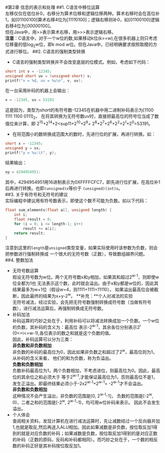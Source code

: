 #第2章 信息的表示和处理
##1. C语言中移位运算  
左移仅仅在低位补0，右移分为算术位移和逻辑位移两种。算术右移时会在高位补1，如[01100100]算术右移4位为[*1111*0100]；逻辑右移则补0，如[01100100]逻辑右移4位为[*0000*0100]。  
但在Java中，用>>表示算术右移，用>>>表示逻辑右移。  
**注意**：C语言中，对于一个w位的数,如果移动k位(k>=w),在很多机器上则只考虑位移量的低log<sub>2</sub>w位，即k mod w位。但在Java中，已经明确要求按照取模的方式进行移位。
##2. C语言的强制类型转换  
* C语言的强制类型转换并不会改变底层的位模式。例如，考虑如下代码： 

```c
short int v = -12345;
unsigned short uv = (unsigned short) v;
printf("v = %d, uv = %u\n", v, uv);
```
在一台采用补码的机器上会输出：
```c
v = -12345, uv = 53191
```
这是因为，类型为short的有符号数-12345在机器中用二进制补码表示为[1100 1111 1100 0111]<sub>2</sub>，
在将其转换为无符号数uv时，直接把最高位的符号位当成了数值位来计算，即
2<sup>15</sup>+2<sup>14</sup>+2<sup11</sup>+2<sup>10</sup>+2<sup>9</sup>+
2<sup>8</sup>+2<sup>7</sup>+2<sup>6</sup>+2<sup>2</sup>+2<sup>1</sup>+2<sup>0</sup>=53191。
* 在将范围小的数转换成范围大的数时，先进行位的扩展，再进行转换。如：

```c
short x = -12345;
unsigned y = sx;
printf("y = %u:\t", y);
```

结果输出：

```c
uy = 4294954951:
```
其中，4294954951用16进制表示为0XFFFFCFC7，即先进行位扩展，在高位补1后再进行转换。也即``(unsigned)x``等价于
``(unsigned)(int)x``。  
##3. 关于有符号和无符号的建议  
实际编程中建议用有符号数表示，即使这个数不可能为负数。如以下代码：  

```c
float sum_elements(float a[], unsigned length) {
    int i;
    float result = 0;
    for (i = 0; i <= length-1; i++)
        result += a[i];
    return result;
}
```  
注意到这里的`length`是`unsigned`类型变量，如果实际使用时该参数为负数，则会把参数进行强制转换成
一个很大的无符号数（正数），导致数组越界问题。  
##4. 整数加法
* 无符号数运算  
假设无符号数为w位。两个无符号数x和y相加，如果其和超过2<sup>w-1</sup>，则即使w位全都为1也
无法表示这个数，此时就会溢出。由于x和y都是w位的，因此其结果最多为w+1位（假设w=4，则1111+1111=11110）。
如果溢出最高位会被截断，因此最终的结果为x+y-2<sup>w</sup>。
**补充：**个人对减法的实验  
无符号减法，经过实验，会先把无符号数强制转换成符号数（当做有符号数），进行减法运算后，再强制转换成无符号数。
* 补码加法  
补码运算的巧妙之处在于，利用补码可以将减法转换成加一个负数。一个w位的负数，其补码的含义为：最高位
表示-2<sup>w-1</sup>，其余各位分别表示2<sup>i</sup> (0<=i<=w-1),各位表示的数之和就是这个负数的值。  
因此，补码运算可以分为三类：  
**非负数和非负数相加**  
非负数的补码的最高位为0，因此如果非负数之和超过了2<sup>w</sup>，最高位则为1，从补码的含义来看，
他们的和为负数，称为负溢出。  
**负数和负数相加**  
负数补码最高位为1，两个负数相加，不考虑进位，则最高位为0。因此，最高位的其余位之和必须大于
等于2<sup>w-1</sup>,才能保证最高位为1，否则最高位不是1，发生正溢出。即最终结果必须小于-2x2<sup>w-1</sup>+2<sup>w-1</sup>=
-2<sup>w-1</sup>才不会溢出。  
**非负数和负数相加**  
这种情况不会产生溢出，非负数的范围是[0, 2<sup>w-1</sup>-1]，
负数的范围是[-2<sup>w</sup>, 0)，二者之和的范围是[-2<sup>w</sup>, 2<sup>w-1</sup>-1)，均可用w位补码来表示。
因此不会发生溢出。
* 个人体会  
查阅相关资料，发现计算机在进行减法运算时，先让减数经过一个反向器并加1,也就是取反,然后再送入ALU相加。因此如果减数是非负数，按位取反加1得到的就是对应负数的补码；如果减数是负数，按位取反加1得到的是对应正数的补码（正数的原码，反码和补码都相同）。而巧妙之处在于，一个数的相反数的补码正好是其补码按位取反加1。




